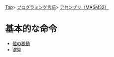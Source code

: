 [Top](../../../index.md)\>
[プログラミング言語](../../pgl.md)\>
[アセンブリ（MASM32）](../language_0001.md)

# 基本的な命令

+ [値の移動](std_order/std_order_0001.md)
+ [演算](std_order/std_order_0002.md)
<!-- + [実数の演算]](std_order/std_order_0003.md) -->
<!-- + [論理演算](std_order/std_order_0004.md) -->